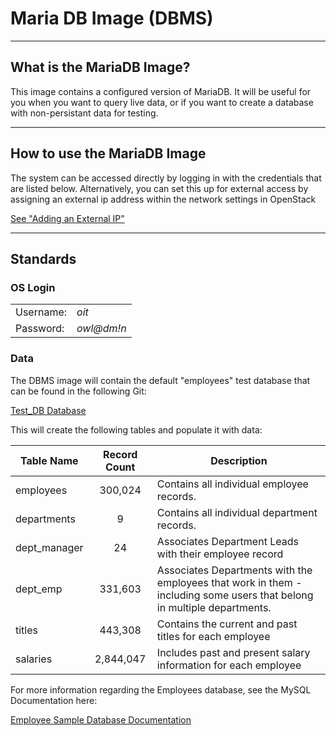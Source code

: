 # Maria DB Image (DBMS)

---
## What is the MariaDB Image?
This image contains a configured version of MariaDB. It will be useful for you when you want to query live data, or if you want to create a database with non-persistant data for testing.

---
## How to use the MariaDB Image
The system can be accessed directly by logging in with the credentials that are listed below. Alternatively, you can set this up for external access by assigning an external ip address within the network settings in OpenStack

[See "Adding an External IP"](../Openstack-Information/add-external-ip.md)

---
## Standards
### OS Login 
|           |            |
|-----------|------------|
| Username: | *oit*      |
| Password: | *owl@dm!n* |  

### Data
The DBMS image will contain the default "employees" test database that can be found in the following Git:

[Test_DB Database](https://github.com/datacharmer/test_db)

This will create the following tables and populate it with data:

| **Table Name** | **Record Count** | **Description**                                                                                                         |
|----------------|:----------------:|-------------------------------------------------------------------------------------------------------------------------|
| employees      | 300,024          | Contains all individual employee records.                                                                               |
| departments    | 9                | Contains all individual department records.                                                                             |
| dept_manager   | 24               | Associates Department Leads with their employee record                                                                  |
| dept_emp       | 331,603          | Associates Departments with the employees that work in them - including some users that belong in multiple departments. |
| titles         | 443,308          | Contains the current and past titles for each employee                                                                  |
| salaries       | 2,844,047        | Includes past and present salary information for each employee                                                          |

For more information regarding the Employees database, see the MySQL Documentation here:

[Employee Sample Database Documentation](https://dev.mysql.com/doc/employee/en/)